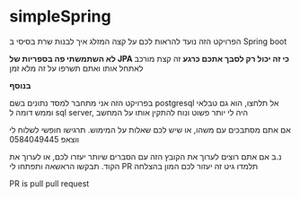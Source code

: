 # simpleSpring
הפרויקט הזה נועד להראות לכם על קצה המזלג איך לבנות שרת בסיסי ב Spring boot


**לא השתמשתי פה בספריות של JPA כי זה יכול רק לסבך אתכם כרגע**
זה קצת מורכב לאתחל אותו ואתם תשרפו על זה מלא זמן



**בנוסף**

בפרויקט הזה אני מתחבר למסד נתונים בשם postgresql אל תלחצו, הוא גם טבלאי וממש דומה ל sql server, היה לי יותר פשוט ונוח להתקין אותו על המחשב 




אם אתם מסתבכים עם משהו, או שיש לכם שאלות על המימוש. תרגישו חופשי לשלוח לי ווצאפ
0584049445



נ.ב
אם אתם רוצים לערוך את הקובץ הזה עם הסברים שיותר יעזרו לכם, או לערוך את הקוד. תבקשו הראשאה ותפתחו לי PR
תלמדו גיט זה יעזור לכם המון
בהצלחה



PR is pull pull request
